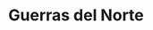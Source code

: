 ﻿---
title: "Guerras del Norte"
permalink: periodes_475.html
layout: periode
dataInici: 1655
dataFi: 1679
sidebar: periodes
pares:
  - id: 306
    title: "Edad Moderna"
    dataInici: "(1453)"
    dataFi: "(1775)"

fills:
  - id: 476
    title: "Segunda Guerra Nórdica"
    dataInici: "(1655)"
    dataFi: "(1660)"

  - id: 478
    title: "Guerra Escanesa"
    dataInici: "(1675)"
    dataFi: "(1679)"

jocsPrincipals:
jocsEscenaris:
jocsEpoca:
jocsEpocaEscenaris:
---
